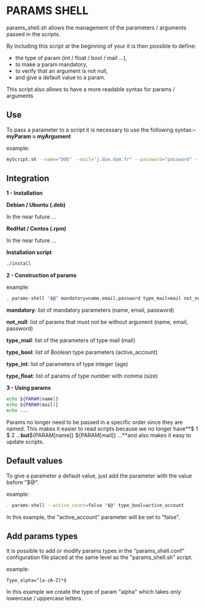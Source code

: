 # PARAMS SHELL

params_shell.sh allows the management of the parameters / arguments passed in the scripts.

By including this script at the beginning of your it is then possible to define:

 - the type of param (int / float / bool / mail ...),
 - to make a param mandatory,
 - to verify that an argument is not null,
 - and give a default value to a param.

This script also allows to have a more readable syntax for params / arguments

## Use

To pass a parameter to a script it is necessary to use the following syntax:**- myParam = myArgument**

example:

```Bash
myScript.sh --name="DOE" --mail="j.doe.dom.fr" --password="password" --age=42 --size="1.92" --cash_account="true"
```

## Integration

**1 - Installation**

**Debian / Ubuntu (.deb)**

In the near future ...

**RedHat / Centos (.rpm)**

In the near future ...

**Installation script**

```Bash
./install
```

**2 - Construction of params**

example:

```Bash
. params-shell "$@" mandatory=name,email,password type_mail=mail not_null=name,email,password type_bool=account_active type_int=age type_float=size
```

**mandatory**: list of mandatory parameters (name, email, password)

**not_null**: list of params that must not be without argument (name, email, password)

**type_mail**: list of the parameters of type mail (mail)

**type_bool**: list of Boolean type parameters (active_account)

**type_int**: list of parameters of type integer (age)

**type_float**: list of params of type number with comma (size)

**3 - Using params**

```Bash
echo ${PARAM[name]}
echo ${PARAM[mail]}
echo ...
```

Params no longer need to be passed in a specific order since they are named. This makes it easier to read scripts because we no longer have**$ 1 $ 2 ...**but**${PARAM[name]} ${PARAM[mail]} ...**and also makes it easy to update scripts.

## Default values

To give a parameter a default value, just add the parameter with the value before "$@".

example:

```Bash
. params-shell --active_count=false "$@" type_bool=active_account
```

In this example, the "active_account" parameter will be set to "false".

## Add params types

It is possible to add or modify params types in the "params_shell.conf" configuration file placed at the same level as the "params_shell.sh" script.

example:

```
Type_alpha=^[a-zA-Z]*$
```

In this example we create the type of param "alpha" which takes only lowercase / uppercase letters.